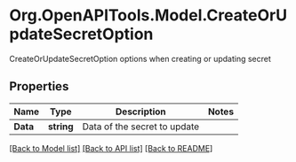 # Org.OpenAPITools.Model.CreateOrUpdateSecretOption
CreateOrUpdateSecretOption options when creating or updating secret

## Properties

Name | Type | Description | Notes
------------ | ------------- | ------------- | -------------
**Data** | **string** | Data of the secret to update | 

[[Back to Model list]](../README.md#documentation-for-models) [[Back to API list]](../README.md#documentation-for-api-endpoints) [[Back to README]](../README.md)

